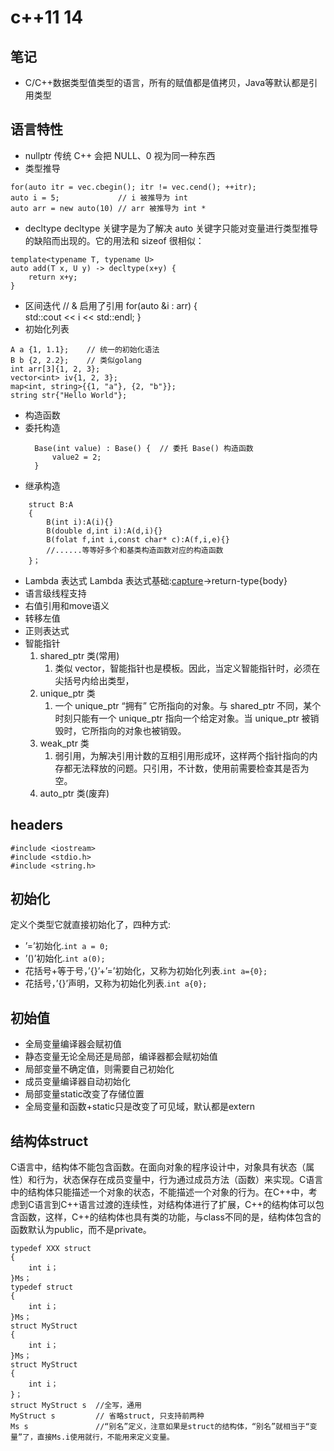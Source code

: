 # c++11 14
## 笔记
- C/C++数据类型值类型的语言，所有的赋值都是值拷贝，Java等默认都是引用类型
##  语言特性
-  nullptr
传统 C++ 会把 NULL、0 视为同一种东西
-  类型推导
```
for(auto itr = vec.cbegin(); itr != vec.cend(); ++itr);
auto i = 5;             // i 被推导为 int
auto arr = new auto(10) // arr 被推导为 int *
```
-  decltype
decltype 关键字是为了解决 auto 关键字只能对变量进行类型推导的缺陷而出现的。它的用法和 sizeof 很相似：
```
template<typename T, typename U>
auto add(T x, U y) -> decltype(x+y) {
    return x+y;
}
```
-  区间迭代
// & 启用了引用
for(auto &i : arr) {    
    std::cout << i << std::endl;
}
-  初始化列表
```
A a {1, 1.1};    // 统一的初始化语法
B b {2, 2.2};    // 类似golang
int arr[3]{1, 2, 3};
vector<int> iv{1, 2, 3};
map<int, string>{{1, "a"}, {2, "b"}};
string str{"Hello World"};
```
-  构造函数
- 委托构造
  ```
    Base(int value) : Base() {  // 委托 Base() 构造函数
        value2 = 2;
    }
  ```
- 继承构造
```
    struct B:A
    {
        B(int i):A(i){}
        B(double d,int i):A(d,i){}
        B(folat f,int i,const char* c):A(f,i,e){}
        //......等等好多个和基类构造函数对应的构造函数
    }；
```
-  Lambda 表达式
    Lambda 表达式基础:[capture](parameters)->return-type{body}
-  语言级线程支持
-  右值引用和move语义
-  转移左值
-  正则表达式
-  智能指针
   1. shared_ptr 类(常用)
      1. 类似 vector，智能指针也是模板。因此，当定义智能指针时，必须在尖括号内给出类型，
   2. unique_ptr 类
      1. 一个 unique_ptr “拥有” 它所指向的对象。与 shared_ptr 不同，某个时刻只能有一个 unique_ptr 指向一个给定对象。当 unique_ptr 被销毁时，它所指向的对象也被销毁。
   3. weak_ptr 类
      1. 弱引用，为解决引用计数的互相引用形成环，这样两个指针指向的内存都无法释放的问题。只引用，不计数，使用前需要检查其是否为空。
   4. auto_ptr 类(废弃)

## headers
```
#include <iostream>
#include <stdio.h>
#include <string.h>
```
## 初始化
定义个类型它就直接初始化了，四种方式:
- ’=’初始化.`int a = 0;`
- ’()’初始化.`int a(0);`
- 花括号+等于号，’{}’+’=’初始化，又称为初始化列表.`int a={0};`
- 花括号，’{}’声明，又称为初始化列表.`int a{0};`
## 初始值
- 全局变量编译器会赋初值
- 静态变量无论全局还是局部，编译器都会赋初始值
- 局部变量不确定值，则需要自己初始化
- 成员变量编译器自动初始化
- 局部变量static改变了存储位置
- 全局变量和函数+static只是改变了可见域，默认都是extern
## 结构体struct
C语言中，结构体不能包含函数。在面向对象的程序设计中，对象具有状态（属性）和行为，状态保存在成员变量中，行为通过成员方法（函数）来实现。C语言中的结构体只能描述一个对象的状态，不能描述一个对象的行为。在C++中，考虑到C语言到C++语言过渡的连续性，对结构体进行了扩展，C++的结构体可以包含函数，这样，C++的结构体也具有类的功能，与class不同的是，结构体包含的函数默认为public，而不是private。
```
typedef XXX struct
{
    int i；
}Ms；
typedef struct
{
    int i；
}Ms；
struct MyStruct
{
    int i；
}Ms；
struct MyStruct
{
    int i；
}；
struct MyStruct s  //全写，通用
MyStruct s         // 省略struct, 只支持前两种
Ms s               //“别名”定义，注意如果是struct的结构体，“别名”就相当于“变量”了，直接Ms.i使用就行，不能用来定义变量。
```
